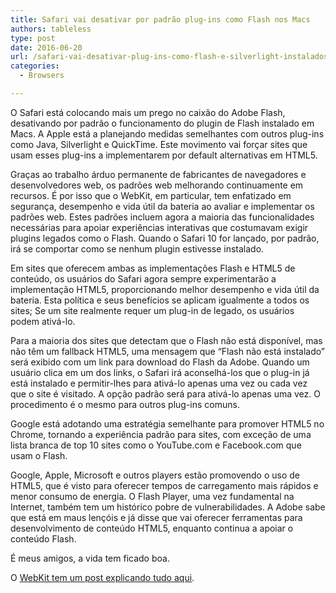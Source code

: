 ```yaml
---
title: Safari vai desativar por padrão plug-ins como Flash nos Macs
authors: tableless
type: post
date: 2016-06-20
url: /safari-vai-desativar-plug-ins-como-flash-e-silverlight-instalados-em-macs/
categories:
  - Browsers

---
```

O Safari está colocando mais um prego no caixão do Adobe Flash, desativando por padrão o funcionamento do plugin de Flash instalado em Macs. A Apple está a planejando medidas semelhantes com outros plug-ins como Java, Silverlight e QuickTime. Este movimento vai forçar sites que usam esses plug-ins a implementarem por default alternativas em HTML5.

Graças ao trabalho árduo permanente de fabricantes de navegadores e desenvolvedores web, os padrões web melhorando continuamente em recursos. É por isso que o WebKit, em particular, tem enfatizado em segurança, desempenho e vida útil da bateria ao avaliar e implementar os padrões web. Estes padrões incluem agora a maioria das funcionalidades necessárias para apoiar experiências interativas que costumavam exigir plugins legados como o Flash. Quando o Safari 10 for lançado, por padrão, irá se comportar como se nenhum plugin estivesse instalado.

Em sites que oferecem ambas as implementações Flash e HTML5 de conteúdo, os usuários do Safari agora sempre experimentarão a implementação HTML5, proporcionando melhor desempenho e vida útil da bateria. Esta política e seus benefícios se aplicam igualmente a todos os sites; Se um site realmente requer um plug-in de legado, os usuários podem ativá-lo.

Para a maioria dos sites que detectam que o Flash não está disponível, mas não têm um fallback HTML5, uma mensagem que &#8220;Flash não está instalado&#8221; será exibido com um link para download do Flash da Adobe. Quando um usuário clica em um dos links, o Safari irá aconselhá-los que o plug-in já está instalado e permitir-lhes para ativá-lo apenas uma vez ou cada vez que o site é visitado. A opção padrão será para ativá-lo apenas uma vez. O procedimento é o mesmo para outros plug-ins comuns.

Google está adotando uma estratégia semelhante para promover HTML5 no Chrome, tornando a experiência padrão para sites, com exceção de uma lista branca de top 10 sites como o YouTube.com e Facebook.com que usam o Flash.

Google, Apple, Microsoft e outros players estão promovendo o uso de HTML5, que é visto para oferecer tempos de carregamento mais rápidos e menor consumo de energia. O Flash Player, uma vez fundamental na Internet, também tem um histórico pobre de vulnerabilidades. A Adobe sabe que está em maus lençóis e já disse que vai oferecer ferramentas para desenvolvimento de conteúdo HTML5, enquanto continua a apoiar o conteúdo Flash.

É meus amigos, a vida tem ficado boa.
  
O [WebKit tem um post explicando tudo aqui][1].

 [1]: https://webkit.org/blog/6589/next-steps-for-legacy-plug-ins/